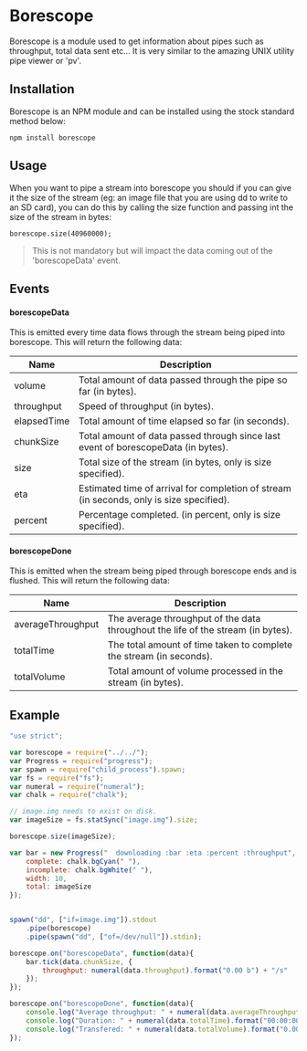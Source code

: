 # Borescope

Borescope is a module used to get information about pipes such as throughput, total data sent etc...  It is very similar to the amazing UNIX utility pipe viewer or 'pv'.

## Installation

Borescope is an NPM module and can be installed using the stock standard method below:

```
npm install borescope
```

## Usage

When you want to pipe a stream into borescope you should if you can give it the size of the stream (eg: an image file that you are using dd to write to an SD card), you can do this by calling the size function and passing int the size of the stream in bytes:

```
borescope.size(40960000);
```

> This is not mandatory but will impact the data coming out of the 'borescopeData' event.

## Events

#### borescopeData
This is emitted every time data flows through the stream being piped into borescope.  This will return the following data:

Name | Description 
--- | --- 
volume | Total amount of data passed through the pipe so far (in bytes).
throughput | Speed of throughput (in bytes).
elapsedTime | Total amount of time elapsed so far (in seconds).
chunkSize | Total amount of data passed through since last event of borescopeData (in bytes).
size | Total size of the stream (in bytes, only is size specified).
eta | Estimated time of arrival for completion of stream (in seconds, only is size specified).
percent | Percentage completed. (in percent, only is size specified).

#### borescopeDone
This is emitted when the stream being piped through borescope ends and is flushed.  This will return the following data:

Name | Description 
--- | --- 
averageThroughput | The average throughput of the data throughout the life of the stream (in bytes).
totalTime | The total amount of time taken to complete the stream (in seconds).
totalVolume | Total amount of volume processed in the stream (in bytes).

## Example

```javascript
"use strict";

var borescope = require("../../");
var Progress = require("progress");
var spawn = require("child_process").spawn;
var fs = require("fs");
var numeral = require("numeral");
var chalk = require("chalk");

// image.img needs to exist on disk.
var imageSize = fs.statSync("image.img").size;

borescope.size(imageSize);

var bar = new Progress("  downloading :bar :eta :percent :throughput", {
	complete: chalk.bgCyan(" "),
	incomplete: chalk.bgWhite(" "),
	width: 10,
	total: imageSize
});


spawn("dd", ["if=image.img"]).stdout
	.pipe(borescope)
	.pipe(spawn("dd", ["of=/dev/null"]).stdin);

borescope.on("borescopeData", function(data){
	bar.tick(data.chunkSize, {
		throughput: numeral(data.throughput).format("0.00 b") + "/s"
	});
});

borescope.on("borescopeDone", function(data){
	console.log("Average throughput: " + numeral(data.averageThroughput).format("0.00 b") + "/s");
	console.log("Duration: " + numeral(data.totalTime).format("00:00:00"));
	console.log("Transfered: " + numeral(data.totalVolume).format("0.00 b"));
});
```